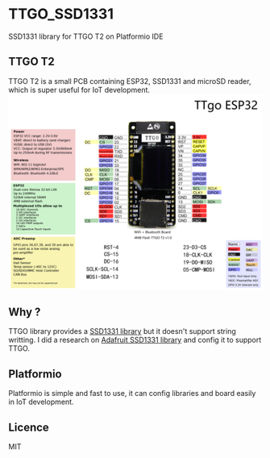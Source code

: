 # TTGO_SSD1331

SSD1331 library for TTGO T2 on Platformio IDE

## TTGO T2

TTGO T2 is a small PCB containing ESP32, SSD1331 and microSD reader, which is super useful for IoT development.
![image](https://github.com/LilyGO/TTGO-T2-ESP32/blob/master/TTGO%20T2.png)

## Why ?
TTGO library provides a [SSD1331 library](https://github.com/LilyGO/TTGO-T2-SSD1331-SD/tree/master/lib) but it doesn't support string writting. I did a research on [Adafruit SSD1331 library](https://github.com/adafruit/Adafruit-SSD1331-OLED-Driver-Library-for-Arduino) and config it to support TTGO.

## Platformio
Platformio is simple and fast to use, it can config libraries and board easily in IoT development. 

## Licence

MIT

